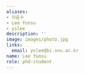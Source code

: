 ```yaml
---
aliases:
- 이윤수
- Lee Yunsu
- yslee
description: ''
image: images/photo.jpg
links:
  email: yslee@bi.snu.ac.kr
name: Lee Yunsu
role: phd-student
---
```

